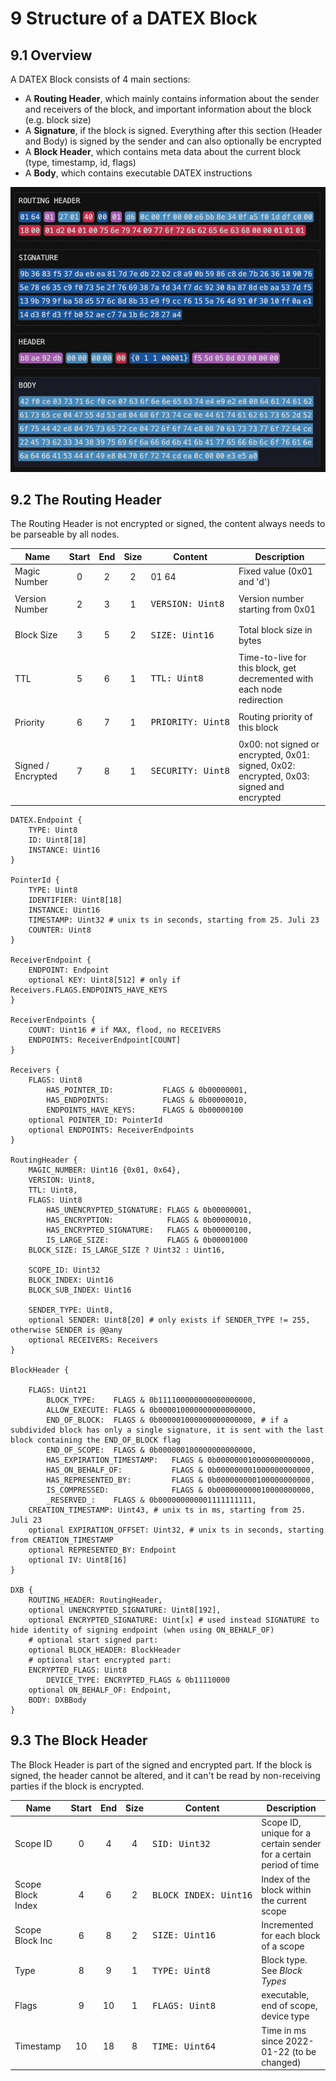 # 9 Structure of a DATEX Block

## 9.1 Overview

A DATEX Block consists of 4 main sections:

- A **Routing Header**, which mainly contains information about the sender and
  receivers of the block, and important information about the block (e.g. block
  size)
- A **Signature**, if the block is signed. Everything after this section (Header
  and Body) is signed by the sender and can also optionally be encrypted
- A **Block Header**, which contains meta data about the current block (type,
  timestamp, id, flags)
- A **Body**, which contains executable DATEX instructions

<img src="./dx_block.png">

## 9.2 The Routing Header

The Routing Header is not encrypted or signed, the content always needs to be
parseable by all nodes.

| Name               | Start | End | Size | Content                                               | Description                                                                              |
| ------------------ | :---: | :-: | :--: | ----------------------------------------------------- | ---------------------------------------------------------------------------------------- |
| Magic Number       |   0   |  2  |  2   | 01 64                                                 | Fixed value (0x01 and 'd')                                                               |
| Version Number     |   2   |  3  |  1   | <pre class="language-yaml">VERSION: Uint8&#10;</pre>  | Version number starting from 0x01                                                        |
| Block Size         |   3   |  5  |  2   | <pre class="language-yaml">SIZE: Uint16&#10;</pre>    | Total block size in bytes                                                                |
| TTL                |   5   |  6  |  1   | <pre class="language-yaml">TTL: Uint8&#10;</pre>      | Time-to-live for this block, get decremented with each node redirection                  |
| Priority           |   6   |  7  |  1   | <pre class="language-yaml">PRIORITY: Uint8&#10;</pre> | Routing priority of this block                                                           |
| Signed / Encrypted |   7   |  8  |  1   | <pre class="language-yaml">SECURITY: Uint8&#10;</pre> | 0x00: not signed or encrypted, 0x01: signed, 0x02: encrypted, 0x03: signed and encrypted |

```
DATEX.Endpoint {
	TYPE: Uint8
	ID: Uint8[18]
	INSTANCE: Uint16
}

PointerId {
	TYPE: Uint8
	IDENTIFIER: Uint8[18]
	INSTANCE: Uint16
	TIMESTAMP: Uint32 # unix ts in seconds, starting from 25. Juli 23
	COUNTER: Uint8
}

ReceiverEndpoint {
	ENDPOINT: Endpoint
	optional KEY: Uint8[512] # only if Receivers.FLAGS.ENDPOINTS_HAVE_KEYS
}

ReceiverEndpoints {
	COUNT: Uint16 # if MAX, flood, no RECEIVERS
	ENDPOINTS: ReceiverEndpoint[COUNT]
}

Receivers {
	FLAGS: Uint8
		HAS_POINTER_ID:           FLAGS & 0b00000001,
		HAS_ENDPOINTS:            FLAGS & 0b00000010,
		ENDPOINTS_HAVE_KEYS:      FLAGS & 0b00000100
	optional POINTER_ID: PointerId
	optional ENDPOINTS: ReceiverEndpoints
}

RoutingHeader {
	MAGIC_NUMBER: Uint16 {0x01, 0x64},
	VERSION: Uint8,
	TTL: Uint8,
	FLAGS: Uint8
		HAS_UNENCRYPTED_SIGNATURE: FLAGS & 0b00000001,
		HAS_ENCRYPTION:            FLAGS & 0b00000010,
		HAS_ENCRYPTED_SIGNATURE:   FLAGS & 0b00000100,
		IS_LARGE_SIZE:             FLAGS & 0b00001000
	BLOCK_SIZE: IS_LARGE_SIZE ? Uint32 : Uint16,

	SCOPE_ID: Uint32
	BLOCK_INDEX: Uint16
	BLOCK_SUB_INDEX: Uint16

	SENDER_TYPE: Uint8,
	optional SENDER: Uint8[20] # only exists if SENDER_TYPE != 255, otherwise SENDER is @@any
	optional RECEIVERS: Receivers
}

BlockHeader {
	
	FLAGS: Uint21
		BLOCK_TYPE:    FLAGS & 0b111100000000000000000,
		ALLOW_EXECUTE: FLAGS & 0b000010000000000000000,
		END_OF_BLOCK:  FLAGS & 0b000001000000000000000, # if a subdivided block has only a single signature, it is sent with the last block containing the END_OF_BLOCK flag
		END_OF_SCOPE:  FLAGS & 0b000000100000000000000,
		HAS_EXPIRATION_TIMESTAMP:   FLAGS & 0b000000010000000000000,
		HAS_ON_BEHALF_OF:           FLAGS & 0b000000001000000000000,
		HAS_REPRESENTED_BY:         FLAGS & 0b000000000100000000000,
		IS_COMPRESSED:              FLAGS & 0b000000000010000000000,
		_RESERVED_:    FLAGS & 0b000000000001111111111,
	CREATION_TIMESTAMP: Uint43, # unix ts in ms, starting from 25. Juli 23
	optional EXPIRATION_OFFSET: Uint32, # unix ts in seconds, starting from CREATION_TIMESTAMP
	optional REPRESENTED_BY: Endpoint
	optional IV: Uint8[16]
}

DXB {
	ROUTING_HEADER: RoutingHeader,
	optional UNENCRYPTED_SIGNATURE: Uint8[192],
	optional ENCRYPTED_SIGNATURE: Uint[x] # used instead SIGNATURE to hide identity of signing endpoint (when using ON_BEHALF_OF)
	# optional start signed part:
	optional BLOCK_HEADER: BlockHeader
	# optional start encrypted part:
	ENCRYPTED_FLAGS: Uint8
		DEVICE_TYPE: ENCRYPTED_FLAGS & 0b11110000
	optional ON_BEHALF_OF: Endpoint,
	BODY: DXBBody
}
```

## 9.3 The Block Header

The Block Header is part of the signed and encrypted part. If the block is
signed, the header cannot be altered, and it can't be read by non-receiving
parties if the block is encrypted.

| Name              | Start | End | Size | Content                                                   | Description                                                        |
| ----------------- | :---: | :-: | :--: | --------------------------------------------------------- | ------------------------------------------------------------------ |
| Scope ID          |   0   |  4  |  4   | <pre class="language-yaml">SID: Uint32&#10;</pre>         | Scope ID, unique for a certain sender for a certain period of time |
| Scope Block Index |   4   |  6  |  2   | <pre class="language-yaml">BLOCK_INDEX: Uint16&#10;</pre> | Index of the block within the current scope                        |
| Scope Block Inc   |   6   |  8  |  2   | <pre class="language-yaml">SIZE: Uint16&#10;</pre>        | Incremented for each block of a scope                              |
| Type              |   8   |  9  |  1   | <pre class="language-yaml">TYPE: Uint8&#10;</pre>         | Block type. See _Block Types_                                      |
| Flags             |   9   | 10  |  1   | <pre class="language-yaml">FLAGS: Uint8&#10;</pre>        | executable, end of scope, device type                              |
| Timestamp         |  10   | 18  |  8   | <pre class="language-yaml">TIME: Uint64&#10;</pre>        | Time in ms since 2022-01-22 (to be changed)                        |
